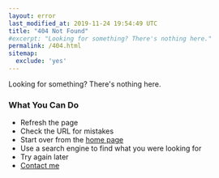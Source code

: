 ```yaml
---
layout: error
last_modified_at: 2019-11-24 19:54:49 UTC
title: "404 Not Found"
#excerpt: "Looking for something? There's nothing here."
permalink: /404.html
sitemap:
  exclude: 'yes'
---
```


Looking for something?
There's nothing here.

### What You Can Do

* Refresh the page
* Check the URL for mistakes
* Start over from the [home page](/)
* Use a search engine to find what you were looking for
* Try again later
* [Contact me](/#contact)

